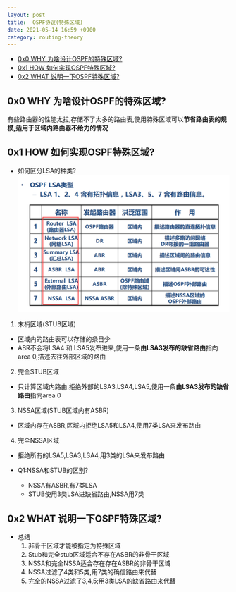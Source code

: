 ```yaml
---
layout: post
title:  OSPF协议(特殊区域)
date: 2021-05-14 16:59 +0900
category: routing-theory
---
```

<!-- TOC -->

- [0x0 WHY 为啥设计OSPF的特殊区域?](#0x0-why-为啥设计ospf的特殊区域)
- [0x1 HOW 如何实现OSPF特殊区域?](#0x1-how-如何实现ospf特殊区域)
- [0x2 WHAT 说明一下OSPF特殊区域?](#0x2-what-说明一下ospf特殊区域)

<!-- /TOC -->
## 0x0 WHY 为啥设计OSPF的特殊区域?

有些路由器的性能太拉,存储不了太多的路由表,使用特殊区域可以**节省路由表的规模,适用于区域内路由器不给力的情况**

## 0x1 HOW 如何实现OSPF特殊区域?

- 如何区分LSA的种类?
![](/images/20210514-1.png)

1. 末梢区域(STUB区域)
  - 区域内的路由表可以存储的条目少
  - ABR不会将LSA4 和 LSA5发布进来,使用一条**由LSA3发布的缺省路由**指向area 0,描述去往外部区域的路由

2. 完全STUB区域
  - 只计算区域内路由,拒绝外部的LSA3,LSA4,LSA5,使用一条**由LSA3发布的缺省路由**指向area 0

3. NSSA区域(STUB区域内有ASBR)
  - 区域内存在ASBR,区域内拒绝LSA5和LSA4,使用7类LSA来发布路由

4. 完全NSSA区域
  - 拒绝所有的LSA5,LSA3,LSA4,用3类的LSA来发布路由

- Q1:NSSA和STUB的区别?
  - NSSA有ASBR,有7类LSA
  - STUB使用3类LSA进缺省路由,NSSA用7类

## 0x2 WHAT 说明一下OSPF特殊区域?

- 总结
  1. 非骨干区域才能被指定为特殊区域
  2. Stub和完全stub区域适合不存在ASBR的非骨干区域
  3. NSSA和完全NSSA适合存在存在ASBR的非骨干区域
  4. NSSA过滤了4类和5类,用7类的确信路由来代替
  5. 完全的NSSA过滤了3,4,5;用3类LSA的缺省路由来代替